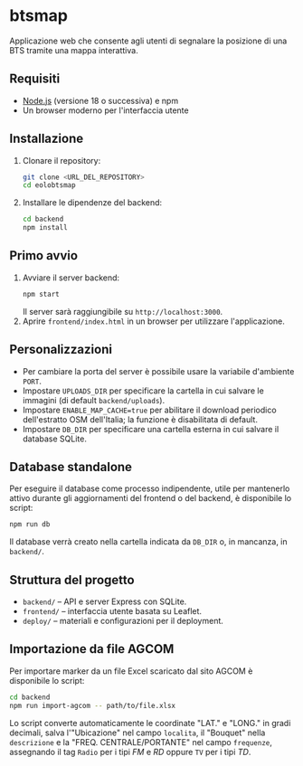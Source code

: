 # btsmap

Applicazione web che consente agli utenti di segnalare la posizione di una BTS tramite una mappa interattiva.

## Requisiti

- [Node.js](https://nodejs.org/) (versione 18 o successiva) e npm
- Un browser moderno per l'interfaccia utente

## Installazione

1. Clonare il repository:
   ```bash
   git clone <URL_DEL_REPOSITORY>
   cd eolobtsmap
   ```
2. Installare le dipendenze del backend:
   ```bash
   cd backend
   npm install
   ```

## Primo avvio

1. Avviare il server backend:
   ```bash
   npm start
   ```
   Il server sarà raggiungibile su `http://localhost:3000`.
2. Aprire `frontend/index.html` in un browser per utilizzare l'applicazione.

## Personalizzazioni

- Per cambiare la porta del server è possibile usare la variabile d'ambiente `PORT`.
- Impostare `UPLOADS_DIR` per specificare la cartella in cui salvare le immagini (di default `backend/uploads`).
- Impostare `ENABLE_MAP_CACHE=true` per abilitare il download periodico dell'estratto OSM dell'Italia; la funzione è disabilitata di default.
- Impostare `DB_DIR` per specificare una cartella esterna in cui salvare il database SQLite.

## Database standalone

Per eseguire il database come processo indipendente, utile per mantenerlo attivo durante gli aggiornamenti del frontend o del backend, è disponibile lo script:

```bash
npm run db
```

Il database verrà creato nella cartella indicata da `DB_DIR` o, in mancanza, in `backend/`.

## Struttura del progetto

- `backend/` – API e server Express con SQLite.
- `frontend/` – interfaccia utente basata su Leaflet.
- `deploy/` – materiali e configurazioni per il deployment.

## Importazione da file AGCOM

Per importare marker da un file Excel scaricato dal sito AGCOM è disponibile lo script:

```bash
cd backend
npm run import-agcom -- path/to/file.xlsx
```

Lo script converte automaticamente le coordinate "LAT." e "LONG." in gradi decimali, salva l'"Ubicazione" nel campo `localita`, il "Bouquet" nella `descrizione` e la "FREQ. CENTRALE/PORTANTE" nel campo `frequenze`, assegnando il tag `Radio` per i tipi *FM* e *RD* oppure `TV` per i tipi *TD*.
